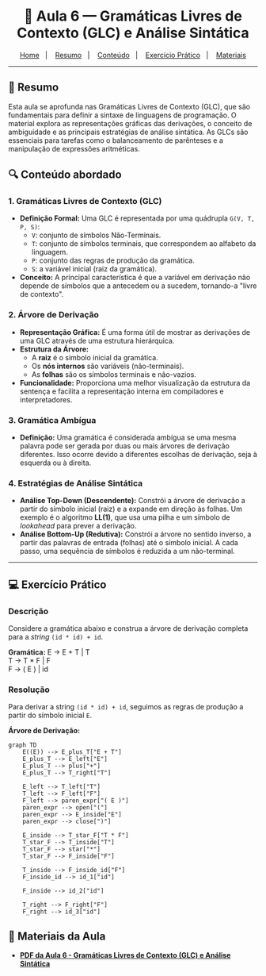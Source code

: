 <h1 align="center">📝 Aula 6 — Gramáticas Livres de Contexto (GLC) e Análise Sintática</h1>

<p align="center">
  <a href="../README.md">Home</a>&nbsp;&nbsp;&nbsp;|&nbsp;&nbsp;&nbsp;
  <a href="#-resumo">Resumo</a>&nbsp;&nbsp;&nbsp;|&nbsp;&nbsp;&nbsp;
  <a href="#-conteúdo-abordado">Conteúdo</a>&nbsp;&nbsp;&nbsp;|&nbsp;&nbsp;&nbsp;
  <a href="#-exercício-prático">Exercício Prático</a>&nbsp;&nbsp;&nbsp;|&nbsp;&nbsp;&nbsp;
  <a href="#-materiais-da-aula">Materiais</a>
</p>

---

## 📜 Resumo
Esta aula se aprofunda nas Gramáticas Livres de Contexto (GLC), que são fundamentais para definir a sintaxe de linguagens de programação. O material explora as representações gráficas das derivações, o conceito de ambiguidade e as principais estratégias de análise sintática. As GLCs são essenciais para tarefas como o balanceamento de parênteses e a manipulação de expressões aritméticas.

## 🔍 Conteúdo abordado
### 1. Gramáticas Livres de Contexto (GLC)
* **Definição Formal:** Uma GLC é representada por uma quádrupla `G(V, T, P, S)`:
    * `V`: conjunto de símbolos Não-Terminais.
    * `T`: conjunto de símbolos terminais, que correspondem ao alfabeto da linguagem.
    * `P`: conjunto das regras de produção da gramática.
    * `S`: a variável inicial (raiz da gramática).
* **Conceito:** A principal característica é que a variável em derivação não depende de símbolos que a antecedem ou a sucedem, tornando-a "livre de contexto".

### 2. Árvore de Derivação
* **Representação Gráfica:** É uma forma útil de mostrar as derivações de uma GLC através de uma estrutura hierárquica.
* **Estrutura da Árvore:**
    * A **raiz** é o símbolo inicial da gramática.
    * Os **nós internos** são variáveis (não-terminais).
    * As **folhas** são os símbolos terminais e não-vazios.
* **Funcionalidade:** Proporciona uma melhor visualização da estrutura da sentença e facilita a representação interna em compiladores e interpretadores.

### 3. Gramática Ambígua
* **Definição:** Uma gramática é considerada ambígua se uma mesma palavra pode ser gerada por duas ou mais árvores de derivação diferentes. Isso ocorre devido a diferentes escolhas de derivação, seja à esquerda ou à direita.

### 4. Estratégias de Análise Sintática
* **Análise Top-Down (Descendente):** Constrói a árvore de derivação a partir do símbolo inicial (raiz) e a expande em direção às folhas. Um exemplo é o algoritmo **LL(1)**, que usa uma pilha e um símbolo de *lookahead* para prever a derivação.
* **Análise Bottom-Up (Redutiva):** Constrói a árvore no sentido inverso, a partir das palavras de entrada (folhas) até o símbolo inicial. A cada passo, uma sequência de símbolos é reduzida a um não-terminal.

---

## 💻 Exercício Prático
### Descrição
Considere a gramática abaixo e construa a árvore de derivação completa para a *string* `(id * id) + id`.

**Gramática:**
E → E + T | T <br>
T → T * F | F <br>
F → ( E ) | id <br>

### Resolução
Para derivar a string `(id * id) + id`, seguimos as regras de produção a partir do símbolo inicial `E`.

**Árvore de Derivação:**

```mermaid
graph TD
    E((E)) --> E_plus_T["E + T"]
    E_plus_T --> E_left["E"]
    E_plus_T --> plus["+"]
    E_plus_T --> T_right["T"]

    E_left --> T_left["T"]
    T_left --> F_left["F"]
    F_left --> paren_expr["( E )"]
    paren_expr --> open["("]
    paren_expr --> E_inside["E"]
    paren_expr --> close[")"]

    E_inside --> T_star_F["T * F"]
    T_star_F --> T_inside["T"]
    T_star_F --> star["*"]
    T_star_F --> F_inside["F"]

    T_inside --> F_inside_id["F"]
    F_inside_id --> id_1["id"]

    F_inside --> id_2["id"]

    T_right --> F_right["F"]
    F_right --> id_3["id"]
```

## 📎 Materiais da Aula
-   [**PDF da Aula 6 - Gramáticas Livres de Contexto (GLC) e Análise Sintática**](slides/Aula06_GLC.pdf)
